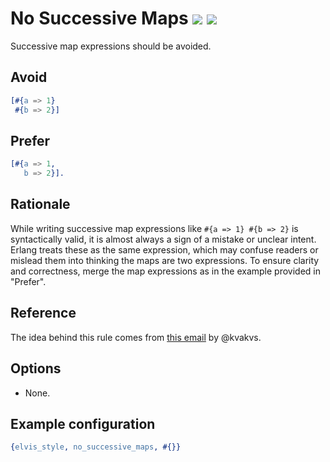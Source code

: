 # No Successive Maps [![](https://img.shields.io/badge/since-2.0.0-blue)](https://github.com/inaka/elvis_core/releases/tag/2.0.0) ![](https://img.shields.io/badge/BEAM-yes-orange)

Successive map expressions should be avoided.

## Avoid

```erlang
[#{a => 1}
 #{b => 2}]
```

## Prefer

```erlang
[#{a => 1,
   b => 2}].
```

## Rationale

While writing successive map expressions like `#{a => 1} #{b => 2}` is syntactically valid, it is
almost always a sign of a mistake or unclear intent. Erlang treats these as the same expression,
which may confuse readers or mislead them into thinking the maps are two expressions. To ensure
clarity and correctness, merge the map expressions as in the example provided in "Prefer".

## Reference

The idea behind this rule comes from
[this email](https://erlang.org/pipermail/erlang-questions/2017-April/092112.html) by @kvakvs.

## Options

- None.

## Example configuration

```erlang
{elvis_style, no_successive_maps, #{}}
```
